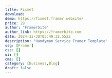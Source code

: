 ```yaml
---
title: Fixmet
download:
demo: https://fixmet.framer.website/
price: 29
author: "Framerbite"
author_link: https://framerbite.com
date: 2024-12-30T03:49:32.552Z
description: "Handyman Service Framer Template"
ssg: [Framer]
css: []
ui: []
cms: []
category: [Business,Blog]
draft: false
---
```

